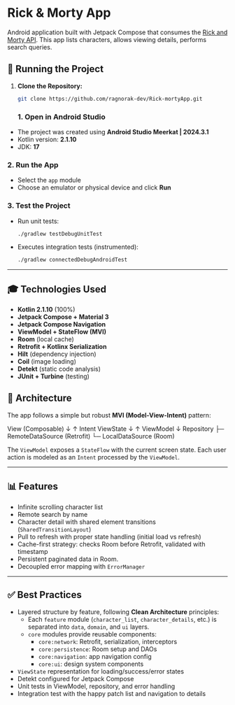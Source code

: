 # Rick & Morty App

Android application built with Jetpack Compose that consumes the [Rick and Morty API](https://rickandmortyapi.com/). This app lists characters, allows viewing details, performs search queries.

## 🧪 Running the Project

1. **Clone the Repository:**
   ```bash
   git clone https://github.com/ragnorak-dev/Rick-mortyApp.git
   ```
   ### 1. Open in Android Studio
- The project was created using **Android Studio Meerkat | 2024.3.1**
- Kotlin version: **2.1.10**
- JDK: **17**

### 2. Run the App
- Select the `app` module
- Choose an emulator or physical device and click **Run**

### 3. Test the Project

- Run unit tests:
  ```bash
  ./gradlew testDebugUnitTest

- Executes integration tests (instrumented):
     ```bash
     ./gradlew connectedDebugAndroidTest
     ```

---

## 🎓 Technologies Used

- **Kotlin 2.1.10** (100%)
- **Jetpack Compose + Material 3**
- **Jetpack Compose Navigation**
- **ViewModel + StateFlow (MVI)**
- **Room** (local cache)
- **Retrofit + Kotlinx Serialization**
- **Hilt** (dependency injection)
- **Coil** (image loading)
- **Detekt** (static code analysis)
- **JUnit + Turbine** (testing)

## 🚀 Architecture

The app follows a simple but robust **MVI (Model-View-Intent)** pattern:

View (Composable)
↓    ↑
Intent   ViewState
↓    ↑
ViewModel
↓
Repository
├─️ RemoteDataSource (Retrofit)
└─️ LocalDataSource (Room)

The `ViewModel` exposes a `StateFlow` with the current screen state. Each user action is modeled as an `Intent` processed by the `ViewModel`.

---

## 📊 Features

- Infinite scrolling character list
- Remote search by name
- Character detail with shared element transitions (`SharedTransitionLayout`)
- Pull to refresh with proper state handling (initial load vs refresh)
- Cache-first strategy: checks Room before Retrofit, validated with timestamp
- Persistent paginated data in Room.
- Decoupled error mapping with `ErrorManager`

---

## ✅ Best Practices

- Layered structure by feature, following **Clean Architecture** principles:
    - Each `feature` module (`character_list`, `character_details`, etc.) is separated into `data`, `domain`, and `ui` layers.
    - `core` modules provide reusable components:
        - `core:network`: Retrofit, serialization, interceptors
        - `core:persistence`: Room setup and DAOs
        - `core:navigation`: app navigation config
        - `core:ui`: design system components
- `ViewState` representation for loading/success/error states
- Detekt configured for Jetpack Compose
- Unit tests in ViewModel, repository, and error handling
- Integration test with the happy patch list and navigation to details

